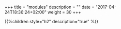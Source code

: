 +++
title = "modules"
description = ""
date = "2017-04-24T18:36:24+02:00"
weight = 30
+++

{{%children style="h2" description="true" %}}

